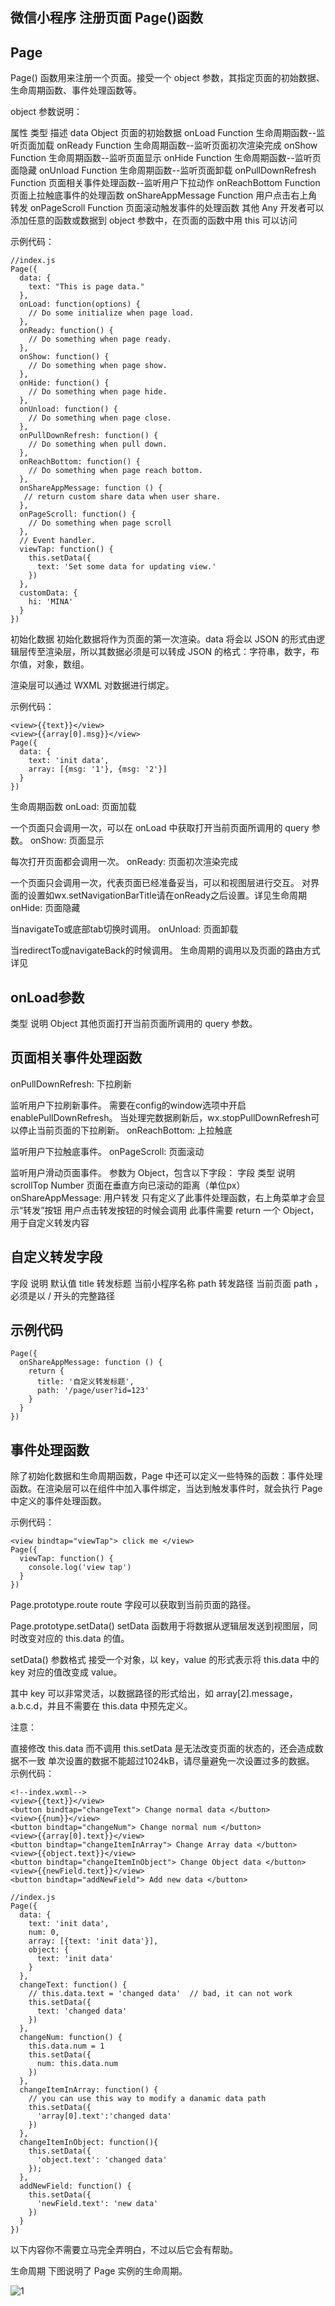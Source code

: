 ## 微信小程序 注册页面 Page()函数

## Page
Page() 函数用来注册一个页面。接受一个 object 参数，其指定页面的初始数据、生命周期函数、事件处理函数等。

object 参数说明：

属性	类型	描述
data	Object	页面的初始数据
onLoad	Function	生命周期函数--监听页面加载
onReady	Function	生命周期函数--监听页面初次渲染完成
onShow	Function	生命周期函数--监听页面显示
onHide	Function	生命周期函数--监听页面隐藏
onUnload	Function	生命周期函数--监听页面卸载
onPullDownRefresh	Function	页面相关事件处理函数--监听用户下拉动作
onReachBottom	Function	页面上拉触底事件的处理函数
onShareAppMessage	Function	用户点击右上角转发
onPageScroll	Function	页面滚动触发事件的处理函数
其他	Any	开发者可以添加任意的函数或数据到 object 参数中，在页面的函数中用 this 可以访问


示例代码：
```
//index.js
Page({
  data: {
    text: "This is page data."
  },
  onLoad: function(options) {
    // Do some initialize when page load.
  },
  onReady: function() {
    // Do something when page ready.
  },
  onShow: function() {
    // Do something when page show.
  },
  onHide: function() {
    // Do something when page hide.
  },
  onUnload: function() {
    // Do something when page close.
  },
  onPullDownRefresh: function() {
    // Do something when pull down.
  },
  onReachBottom: function() {
    // Do something when page reach bottom.
  },
  onShareAppMessage: function () {
   // return custom share data when user share.
  },
  onPageScroll: function() {
    // Do something when page scroll
  },
  // Event handler.
  viewTap: function() {
    this.setData({
      text: 'Set some data for updating view.'
    })
  },
  customData: {
    hi: 'MINA'
  }
})
```

初始化数据
初始化数据将作为页面的第一次渲染。data 将会以 JSON 的形式由逻辑层传至渲染层，所以其数据必须是可以转成 JSON 的格式：字符串，数字，布尔值，对象，数组。

渲染层可以通过 WXML 对数据进行绑定。

示例代码：

```
<view>{{text}}</view>
<view>{{array[0].msg}}</view>
Page({
  data: {
    text: 'init data',
    array: [{msg: '1'}, {msg: '2'}]
  }
})
```

生命周期函数
onLoad: 页面加载

一个页面只会调用一次，可以在 onLoad 中获取打开当前页面所调用的 query 参数。
onShow: 页面显示

每次打开页面都会调用一次。
onReady: 页面初次渲染完成

一个页面只会调用一次，代表页面已经准备妥当，可以和视图层进行交互。
对界面的设置如wx.setNavigationBarTitle请在onReady之后设置。详见生命周期
onHide: 页面隐藏

当navigateTo或底部tab切换时调用。
onUnload: 页面卸载

当redirectTo或navigateBack的时候调用。
生命周期的调用以及页面的路由方式详见

## onLoad参数

类型	说明
Object	其他页面打开当前页面所调用的 query 参数。

## 页面相关事件处理函数
onPullDownRefresh: 下拉刷新

监听用户下拉刷新事件。
需要在config的window选项中开启enablePullDownRefresh。
当处理完数据刷新后，wx.stopPullDownRefresh可以停止当前页面的下拉刷新。
onReachBottom: 上拉触底

监听用户下拉触底事件。
onPageScroll: 页面滚动

监听用户滑动页面事件。
参数为 Object，包含以下字段：
字段	类型	说明
scrollTop	Number	页面在垂直方向已滚动的距离（单位px）
onShareAppMessage: 用户转发
只有定义了此事件处理函数，右上角菜单才会显示“转发”按钮
用户点击转发按钮的时候会调用
此事件需要 return 一个 Object，用于自定义转发内容

## 自定义转发字段

字段	说明	默认值
title	转发标题	当前小程序名称
path	转发路径	当前页面 path ，必须是以 / 开头的完整路径


## 示例代码
```
Page({
  onShareAppMessage: function () {
    return {
      title: '自定义转发标题',
      path: '/page/user?id=123'
    }
  }
})
```

## 事件处理函数

除了初始化数据和生命周期函数，Page 中还可以定义一些特殊的函数：事件处理函数。在渲染层可以在组件中加入事件绑定，当达到触发事件时，就会执行 Page 中定义的事件处理函数。

示例代码：
```
<view bindtap="viewTap"> click me </view>
Page({
  viewTap: function() {
    console.log('view tap')
  }
})
```

Page.prototype.route
route 字段可以获取到当前页面的路径。

Page.prototype.setData()
setData 函数用于将数据从逻辑层发送到视图层，同时改变对应的 this.data 的值。

setData() 参数格式
接受一个对象，以 key，value 的形式表示将 this.data 中的 key 对应的值改变成 value。

其中 key 可以非常灵活，以数据路径的形式给出，如 array[2].message，a.b.c.d，并且不需要在 this.data 中预先定义。

注意：

直接修改 this.data 而不调用 this.setData 是无法改变页面的状态的，还会造成数据不一致
单次设置的数据不能超过1024kB，请尽量避免一次设置过多的数据。
示例代码：

```
<!--index.wxml-->
<view>{{text}}</view>
<button bindtap="changeText"> Change normal data </button>
<view>{{num}}</view>
<button bindtap="changeNum"> Change normal num </button>
<view>{{array[0].text}}</view>
<button bindtap="changeItemInArray"> Change Array data </button>
<view>{{object.text}}</view>
<button bindtap="changeItemInObject"> Change Object data </button>
<view>{{newField.text}}</view>
<button bindtap="addNewField"> Add new data </button>

//index.js
Page({
  data: {
    text: 'init data',
    num: 0,
    array: [{text: 'init data'}],
    object: {
      text: 'init data'
    }
  },
  changeText: function() {
    // this.data.text = 'changed data'  // bad, it can not work
    this.setData({
      text: 'changed data'
    })
  },
  changeNum: function() {
    this.data.num = 1
    this.setData({
      num: this.data.num
    })
  },
  changeItemInArray: function() {
    // you can use this way to modify a danamic data path
    this.setData({
      'array[0].text':'changed data'
    })
  },
  changeItemInObject: function(){
    this.setData({
      'object.text': 'changed data'
    });
  },
  addNewField: function() {
    this.setData({
      'newField.text': 'new data'
    })
  }
})
```

以下内容你不需要立马完全弄明白，不过以后它会有帮助。

生命周期
下图说明了 Page 实例的生命周期。

![1](../image/mina-lifecycle.png)



